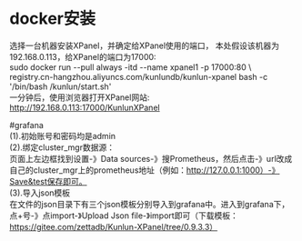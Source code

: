 # docker安装  
选择一台机器安装XPanel，并确定给XPanel使用的端口， 本处假设该机器为192.168.0.113，给XPanel的端口为17000:  
sudo docker run --pull always -itd --name xpanel1 -p 17000:80 \  
  registry.cn-hangzhou.aliyuncs.com/kunlundb/kunlun-xpanel bash -c '/bin/bash /kunlun/start.sh'  
一分钟后，使用浏览器打开XPanel网站: ​http://192.168.0.113:17000/KunlunXPanel  

#grafana  
(1).初始账号和密码均是admin    
(2).绑定cluster_mgr数据源：  
页面上左边框找到设置-》Data sources-》搜Prometheus，然后点击-》url改成自己的cluster_mgr上的prometheus地址（例如：http://127.0.0.1:1000）-》Save&test保存即可。    
(3).导入json模板  
在文件的json目录下有三个json模板分别导入到grafana中。进入到grafana下，点+号-》点import-》Upload Json file-》import即可（下载模板：https://gitee.com/zettadb/Kunlun-XPanel/tree/0.9.3.3）
